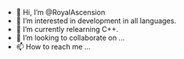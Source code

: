 - 👋 Hi, I’m @RoyalAscension
- 👀 I’m interested in development in all languages.
- 🌱 I’m currently relearning C++.
- 💞️ I’m looking to collaborate on ...
- 📫 How to reach me ...

<!---
RoyalAscension/RoyalAscension is a ✨ special ✨ repository because its `README.md` (this file) appears on your GitHub profile.
You can click the Preview link to take a look at your changes.
--->
